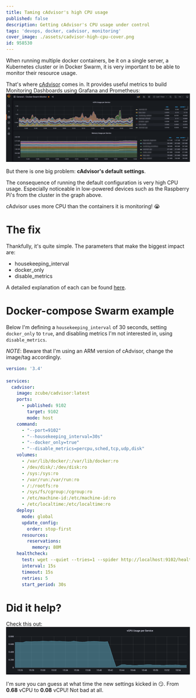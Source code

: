 ```yaml
---
title: Taming cAdvisor's high CPU usage
published: false
description: Getting cAdvisor's CPU usage under control
tags: 'devops, docker, cadvisor, monitoring'
cover_image: ./assets/cadvisor-high-cpu-cover.png
id: 958530
---
```


When running multiple docker containers, be it on a single server, a Kubernetes cluster or in Docker Swarm, it is very important to be able to monitor their resource usage.

That's where [cAdvisor](https://github.com/google/cadvisor) comes in. It provides useful metrics to build Monitoring Dashboards using Grafana and Prometheus:
![Grafana Dashboard showing CPU and Memory metrics](./assets/cadvisor-high-cpu-grafana-dashboard.png)

But there is one big problem: **cAdvisor's default settings**.

The consequence of running the default configuration is very high CPU usage. Especially noticeable in low-powered devices such as the Raspberry Pi's from the cluster in the graph above.

cAdvisor uses more CPU than the containers it is monitoring! :sob:

# The fix #
Thankfully, it's quite simple. The parameters that make the biggest impact are:

- housekeeping_interval
- docker_only
- disable_metrics

A detailed explanation of each can be found [here](https://github.com/google/cadvisor/blob/master/docs/runtime_options.md).

# Docker-compose Swarm example #

Below I'm defining a `housekeeping_interval` of 30 seconds, setting `docker_only` to `true`, and disabling metrics I'm not interested in, using `disable_metrics`.

*NOTE*: Beware that I'm using an ARM version of cAdvisor, change the image/tag accordingly.

```yaml
version: '3.4'

services:
  cadvisor:
    image: zcube/cadvisor:latest
    ports:
      - published: 9102
        target: 9102
        mode: host
    command:
      - "--port=9102"
      - "--housekeeping_interval=30s"
      - "--docker_only=true"
      - "--disable_metrics=percpu,sched,tcp,udp,disk"
    volumes:
      - /var/lib/docker/:/var/lib/docker:ro
      - /dev/disk/:/dev/disk:ro
      - /sys:/sys:ro
      - /var/run:/var/run:ro
      - /:/rootfs:ro
      - /sys/fs/cgroup:/cgroup:ro
      - /etc/machine-id:/etc/machine-id:ro
      - /etc/localtime:/etc/localtime:ro
    deploy:
      mode: global
      update_config:
        order: stop-first
      resources:
        reservations:
          memory: 80M
    healthcheck:
      test: wget --quiet --tries=1 --spider http://localhost:9102/healthz || exit 1
      interval: 15s
      timeout: 15s
      retries: 5
      start_period: 30s
```

# Did it help?

Check this out:
![Lower CPU usage after changing settings](./assets/cadvisor-high-cpu-usage-improvement.png)

I'm sure you can guess at what time the new settings kicked in :smirk:. From **0.68** vCPU to **0.08** vCPU! 
Not bad at all.
